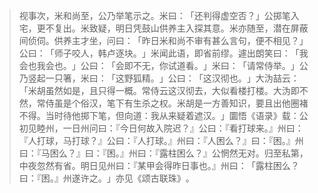 
> 视事次，米和尚至，公乃举笔示之。米曰：​「还判得虚空否？​」公掷笔入宅，更不复出。米致疑，明日凭鼓山供养主入探其意。米亦随至，潜在屏蔽间侦伺。供养主才坐，问曰：​「昨日米和尚不审有甚么言句，便不相见？​」公曰：​「师子咬人，韩卢逐块。​」米闻此语，即省前缪。遽出朗笑曰：​「我会也我会也。​」公曰：​「会即不无，你试道看。​」米曰：​「请常侍举。​」公乃竖起一只箸，米曰：​「这野狐精。​」公曰：​「这汉彻也。​」大沩喆云：​「米胡虽然如是，且只得一概。常侍云这汉彻去，大似看楼打楼。大沩即不然，常侍虽是个俗汉，笔下有生杀之权。米胡是一方善知识，要且出他圈褚不得。当时待他掷下笔，但向道：我从来疑着遮汉。​」圜悟《语录》载：公初见睦州，一日州问曰：『今日何故入院迟？』公曰：『看打球来。』州曰：『人打球，马打球？』公曰：『人打球。』州曰：『人困么？』曰：『困。』州曰：『马困么？』曰：『困。』州曰：『露柱困么？』公惘然无对。归至私第，中夜忽然有省。明日见州曰：『某甲会得昨日事也。』州曰：​「露柱困么？曰：『困。』州遂许之。​」亦见《颂古联珠》​。
